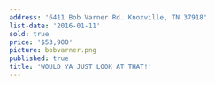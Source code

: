 ```yaml
---
address: '6411 Bob Varner Rd. Knoxville, TN 37918'
list-date: '2016-01-11'
sold: true
price: '$53,900'
picture: bobvarner.png
published: true
title: 'WOULD YA JUST LOOK AT THAT!'
---
```

